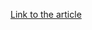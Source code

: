 [Link to the article](https://www.malwarebytes.com/blog/news/2024/12/connected-contraptions-cause-conniption-for-2024)
